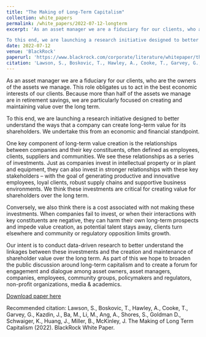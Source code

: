 ```yaml
---
title: "The Making of Long-Term Capitalism"
collection: white_papers
permalink: /white_papers/2022-07-12-longterm
excerpt: 'As an asset manager we are a fiduciary for our clients, who are the owners of the assets we manage. This role obligates us to act in the best economic interests of our clients. Because more than half of the assets we manage are in retirement savings, we are particularly focused on creating and maintaining value over the long term.

To this end, we are launching a research initiative designed to better understand the ways that a company can create long-term value for its shareholders. We undertake this from an economic and financial standpoint.'
date: 2022-07-12
venue: 'BlackRock'
paperurl: 'https://www.blackrock.com/corporate/literature/whitepaper/the-making-of-long-term-capitalism.pdf'
citation: 'Lawson, S., Boskovic, T., Hawley, A., Cooke, T., Garvey, G., Kazdin, J., Ba, M., Li, M., Ang, A., Shores, S., Goldman D., Schwaiger, K., Huang, J., Miller, B., McKinley, J. The Making of Long Term Capitalism (2022). BlackRock White Paper.'
---
```

As an asset manager we are a fiduciary for our clients, who are the owners of the assets we manage. This role obligates us to act in the best economic interests of our clients. Because more than half of the assets we manage are in retirement savings, we are particularly focused on creating and maintaining value over the long term.


To this end, we are launching a research initiative designed to better understand the ways that a company can create long-term value for its shareholders. We undertake this from an economic and financial standpoint.


One key component of long-term value creation is the relationships between companies and their key constituents, often defined as employees, clients, suppliers and communities. We see these relationships as a series of investments. Just as companies invest in intellectual property or in plant and equipment, they can also invest in stronger relationships with these key stakeholders – with the goal of generating productive and innovative employees, loyal clients, robust supply chains and supportive business environments. We think these investments are critical for creating value for shareholders over the long term.


Conversely, we also think there is a cost associated with not making these investments. When companies fail to invest, or when their interactions with key constituents are negative, they can harm their own long-term prospects and impede value creation, as potential talent stays away, clients turn elsewhere and community or regulatory opposition limits growth.


Our intent is to conduct data-driven research to better understand the linkages between these investments and the creation and maintenance of shareholder value over the long term. As part of this we hope to broaden the public discussion around long-term capitalism and to create a forum for engagement and dialogue among asset owners, asset managers, companies, employees, community groups, policymakers and regulators, non-profit organizations, media & academics.

[Download paper here](https://www.blackrock.com/corporate/literature/whitepaper/the-making-of-long-term-capitalism.pdf)

Recommended citation: Lawson, S., Boskovic, T., Hawley, A., Cooke, T., Garvey, G., Kazdin, J., Ba, M., Li, M., Ang, A., Shores, S., Goldman D., Schwaiger, K., Huang, J., Miller, B., McKinley, J. The Making of Long Term Capitalism (2022). BlackRock White Paper.
